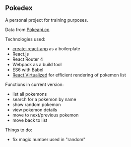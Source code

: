 ## Pokedex
A personal project for training purposes.

Data from [Pokeapi.co](https://pokeapi.co/)

Technologies used:

* [create-react-app](https://github.com/facebookincubator/create-react-app) as a boilerplate
* React.js
* React Router 4 
* Webpack as a build tool
* ES6 with Babel
* [React Virtualized](https://github.com/bvaughn/react-virtualized) for efficient rendering of pokemon list

Functions in current version:

* list all pokemons
* search for a pokemon by name
* show random pokemon
* view pokemon details
* move to next/previous pokemon
* move back to list 

Things to do:
* fix magic number used in "random" 
